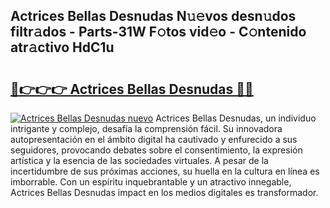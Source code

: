 ## Actrices Bellas Desnudas N𝚞𝚎vos desn𝚞dos filtr𝚊dos - Parts-31W F𝚘tos vid𝚎o - C𝚘ntenido atr𝚊ctivo HdC1u

# <h2><a href="http://mb3pc1i.tromn.icu/?c=Actrices+Bellas+Desnudas">🔗👉👉👉 Actrices Bellas Desnudas 🔗🔗</a></h2>

[![Actrices Bellas Desnudas nuevo](https://i.imgur.com/pEAQMta.gif)](http://mb3pc1i.tromn.icu/?c=Actrices+Bellas+Desnudas)
Actrices Bellas Desnudas, un individuo intrigante y complejo, desafía la comprensión fácil. Su innovadora autopresentación en el ámbito digital ha cautivado y enfurecido a sus seguidores, provocando debates sobre el consentimiento, la expresión artística y la esencia de las sociedades virtuales. A pesar de la incertidumbre de sus próximas acciones, su huella en la cultura en línea es imborrable. Con un espíritu inquebrantable y un atractivo innegable, Actrices Bellas Desnudas impact en los medios digitales es transformador.
